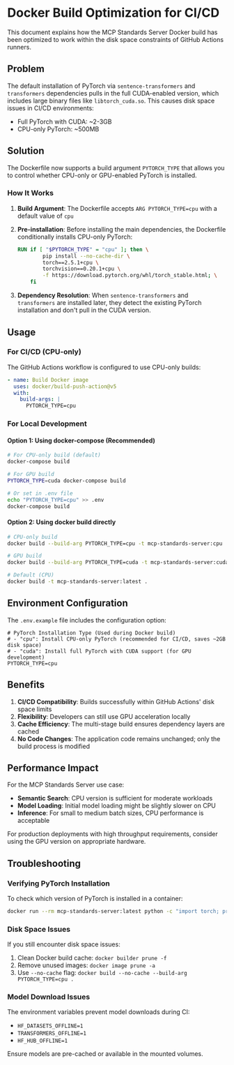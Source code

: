 # Docker Build Optimization for CI/CD

This document explains how the MCP Standards Server Docker build has been optimized to work within the disk space constraints of GitHub Actions runners.

## Problem

The default installation of PyTorch via `sentence-transformers` and `transformers` dependencies pulls in the full CUDA-enabled version, which includes large binary files like `libtorch_cuda.so`. This causes disk space issues in CI/CD environments:

- Full PyTorch with CUDA: ~2-3GB
- CPU-only PyTorch: ~500MB

## Solution

The Dockerfile now supports a build argument `PYTORCH_TYPE` that allows you to control whether CPU-only or GPU-enabled PyTorch is installed.

### How It Works

1. **Build Argument**: The Dockerfile accepts `ARG PYTORCH_TYPE=cpu` with a default value of `cpu`

2. **Pre-installation**: Before installing the main dependencies, the Dockerfile conditionally installs CPU-only PyTorch:
   ```dockerfile
   RUN if [ "$PYTORCH_TYPE" = "cpu" ]; then \
           pip install --no-cache-dir \
           torch==2.5.1+cpu \
           torchvision==0.20.1+cpu \
           -f https://download.pytorch.org/whl/torch_stable.html; \
       fi
   ```

3. **Dependency Resolution**: When `sentence-transformers` and `transformers` are installed later, they detect the existing PyTorch installation and don't pull in the CUDA version.

## Usage

### For CI/CD (CPU-only)

The GitHub Actions workflow is configured to use CPU-only builds:

```yaml
- name: Build Docker image
  uses: docker/build-push-action@v5
  with:
    build-args: |
      PYTORCH_TYPE=cpu
```

### For Local Development

#### Option 1: Using docker-compose (Recommended)

```bash
# For CPU-only build (default)
docker-compose build

# For GPU build
PYTORCH_TYPE=cuda docker-compose build

# Or set in .env file
echo "PYTORCH_TYPE=cpu" >> .env
docker-compose build
```

#### Option 2: Using docker build directly

```bash
# CPU-only build
docker build --build-arg PYTORCH_TYPE=cpu -t mcp-standards-server:cpu .

# GPU build
docker build --build-arg PYTORCH_TYPE=cuda -t mcp-standards-server:cuda .

# Default (CPU)
docker build -t mcp-standards-server:latest .
```

## Environment Configuration

The `.env.example` file includes the configuration option:

```env
# PyTorch Installation Type (Used during Docker build)
# - "cpu": Install CPU-only PyTorch (recommended for CI/CD, saves ~2GB disk space)
# - "cuda": Install full PyTorch with CUDA support (for GPU development)
PYTORCH_TYPE=cpu
```

## Benefits

1. **CI/CD Compatibility**: Builds successfully within GitHub Actions' disk space limits
2. **Flexibility**: Developers can still use GPU acceleration locally
3. **Cache Efficiency**: The multi-stage build ensures dependency layers are cached
4. **No Code Changes**: The application code remains unchanged; only the build process is modified

## Performance Impact

For the MCP Standards Server use case:
- **Semantic Search**: CPU version is sufficient for moderate workloads
- **Model Loading**: Initial model loading might be slightly slower on CPU
- **Inference**: For small to medium batch sizes, CPU performance is acceptable

For production deployments with high throughput requirements, consider using the GPU version on appropriate hardware.

## Troubleshooting

### Verifying PyTorch Installation

To check which version of PyTorch is installed in a container:

```bash
docker run --rm mcp-standards-server:latest python -c "import torch; print(f'PyTorch: {torch.__version__}'); print(f'CUDA available: {torch.cuda.is_available()}')"
```

### Disk Space Issues

If you still encounter disk space issues:

1. Clean Docker build cache: `docker builder prune -f`
2. Remove unused images: `docker image prune -a`
3. Use `--no-cache` flag: `docker build --no-cache --build-arg PYTORCH_TYPE=cpu .`

### Model Download Issues

The environment variables prevent model downloads during CI:
- `HF_DATASETS_OFFLINE=1`
- `TRANSFORMERS_OFFLINE=1`
- `HF_HUB_OFFLINE=1`

Ensure models are pre-cached or available in the mounted volumes.